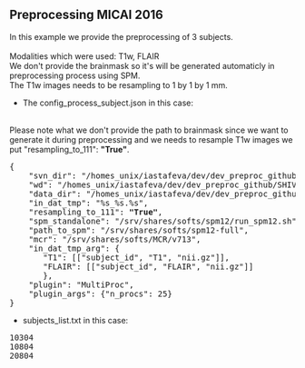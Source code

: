 ## Preprocessing MICAI 2016


In this example we provide the preprocessing of 3 subjects.<br />
<br />
Modalities which were used: T1w, FLAIR<br />
We don't provide the brainmask so it's will be generated automaticly in preprocessing process using SPM.<br />
The T1w images needs to be resampling to 1 by 1 by 1 mm.<br />

- The config_process_subject.json in this case:
<br />
 Please note what we don't provide the path to brainmask since we want to generate it during preprocessing and 
 we needs to resample T1w images we put  "resampling_to_111": <b>"True"</b>.
<br />
 <pre>
{
    "svn_dir": "/homes_unix/iastafeva/dev/dev_preproc_github/SHIVApreproc/shiva_preproc/",
    "wd": "/homes_unix/iastafeva/dev/dev_preproc_github/SHIVApreproc/examples_preproc/MICCAI_2016/preproc_images",
    "data_dir": "/homes_unix/iastafeva/dev/dev_preproc_github/SHIVApreproc/examples_preproc/MICCAI_2016/raw_images",
    "in_dat_tmp": "%s_%s.%s",
    "resampling_to_111": <b>"True"</b>,    
    "spm_standalone": "/srv/shares/softs/spm12/run_spm12.sh",
    "path_to_spm": "/srv/shares/softs/spm12-full",
    "mcr": "/srv/shares/softs/MCR/v713",
    "in_dat_tmp_arg": {
       "T1": [["subject_id", "T1", "nii.gz"]],
       "FLAIR": [["subject_id", "FLAIR", "nii.gz"]]
       },
    "plugin": "MultiProc",
    "plugin_args": {"n_procs": 25}   
}
</pre>

 - subjects_list.txt in this case:
<pre>
10304
10804
20804 </pre>
